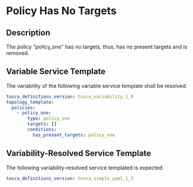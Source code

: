 # Policy Has No Targets


## Description

The policy "policy_one" has no targets, thus, has no present targets and is removed.

## Variable Service Template

The variability of the following variable service template shall be resolved.

```yaml linenums="1"
tosca_definitions_version: tosca_variability_1_0
topology_template:
  policies:
    - policy_one:
        type: policy_one
        targets: []
        conditions:
          has_present_targets: policy_one

```







## Variability-Resolved Service Template

The following variability-resolved service templated is expected.

```yaml linenums="1"
tosca_definitions_version: tosca_simple_yaml_1_3

```


